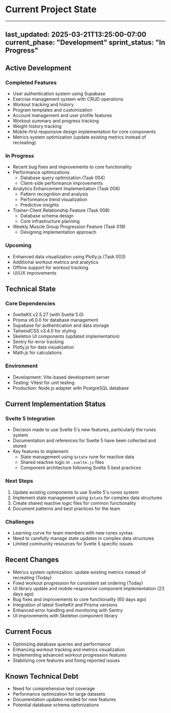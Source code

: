 # Current Project State

---
last_updated: 2025-03-21T13:25:00-07:00
current_phase: "Development"
sprint_status: "In Progress"
---

## Active Development

### Completed Features
- User authentication system using Supabase
- Exercise management system with CRUD operations
- Workout tracking and history
- Program templates and customization
- Account management and user profile features
- Workout summary and progress tracking
- Weight history tracking
- Mobile-first responsive design implementation for core components
- Metrics system optimization (update existing metrics instead of recreating)

### In Progress
- Recent bug fixes and improvements to core functionality
- Performance optimizations
  - Database query optimization (Task 004)
  - Client-side performance improvements
- Analytics Enhancement Implementation (Task 008)
  - Pattern recognition and analysis
  - Performance trend visualization
  - Predictive insights
- Trainer-Client Relationship Feature (Task 008)
  - Database schema design
  - Core infrastructure planning
- Weekly Muscle Group Progression Feature (Task 018)
  - Designing implementation approach

### Upcoming
- Enhanced data visualization using Plotly.js (Task 003)
- Additional workout metrics and analytics
- Offline support for workout tracking
- UI/UX improvements

## Technical State

### Core Dependencies
- SvelteKit v2.5.27 (with Svelte 5.0)
- Prisma v6.0.0 for database management
- Supabase for authentication and data storage
- TailwindCSS v3.4.0 for styling
- Skeleton UI components (updated implementation)
- Sentry for error tracking
- Plotly.js for data visualization
- Math.js for calculations

### Environment
- Development: Vite-based development server
- Testing: Vitest for unit testing
- Production: Node.js adapter with PostgreSQL database

## Current Implementation Status

### Svelte 5 Integration
- Decision made to use Svelte 5's new features, particularly the runes system
- Documentation and references for Svelte 5 have been collected and stored
- Key features to implement:
  - State management using `$state` rune for reactive data
  - Shared reactive logic in `.svelte.js` files
  - Component architecture following Svelte 5 best practices

### Next Steps
1. Update existing components to use Svelte 5's runes system
2. Implement state management using `$state` for complex data structures
3. Create shared reactive logic files for common functionality
4. Document patterns and best practices for the team

### Challenges
- Learning curve for team members with new runes syntax
- Need to carefully manage state updates in complex data structures
- Limited community resources for Svelte 5 specific issues

## Recent Changes
- Metrics system optimization: update existing metrics instead of recreating (Today)
- Fixed workout progression for consistent set ordering (Today)
- UI library update and mobile-responsive component implementation (23 days ago)
- Bug fixes and improvements to core functionality (60 days ago)
- Integration of latest SvelteKit and Prisma versions
- Enhanced error handling and monitoring with Sentry
- UI improvements with Skeleton component library

## Current Focus
- Optimizing database queries and performance
- Enhancing workout tracking and metrics visualization
- Implementing advanced workout progression features
- Stabilizing core features and fixing reported issues

## Known Technical Debt
- Need for comprehensive test coverage
- Performance optimization for large datasets
- Documentation updates needed for new features
- Potential database schema optimizations